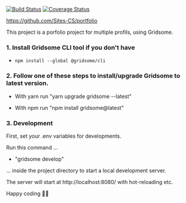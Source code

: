 [![Build Status](https://travis-ci.com/Sites-CS/portfolio.svg?branch=base)](https://travis-ci.com/Sites-CS/portfolio)
[![Coverage Status](https://coveralls.io/repos/github/Sites-CS/portfolio/badge.svg?branch=base)](https://coveralls.io/github/Sites-CS/portfolio?branch=base)

https://github.com/Sites-CS/portfolio

This project is a porfolio project for multiple profils, using Gridsome.

### 1. Install Gridsome CLI tool if you don't have

- `npm install --global @gridsome/cli`

### 2. Follow one of these steps to install/upgrade Gridsome to latest version.
- With yarn run "yarn upgrade gridsome --latest"

- With npm run "npm install gridsome@latest"

### 3. Development
First, set your .env variables for developments.

Run this command ...

- "gridsome develop"

... inside the project directory to start a local development server.

The server will start at http://localhost:8080/ with hot-reloading etc.

Happy coding 🎉🙌
